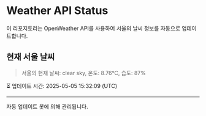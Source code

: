 
# Weather API Status

이 리포지토리는 OpenWeather API를 사용하여 서울의 날씨 정보를 자동으로 업데이트합니다.

## 현재 서울 날씨
> 서울의 현재 날씨: clear sky, 온도: 8.76°C, 습도: 87%

⏳ 업데이트 시간: 2025-05-05 15:32:09 (UTC)

---
자동 업데이트 봇에 의해 관리됩니다.
